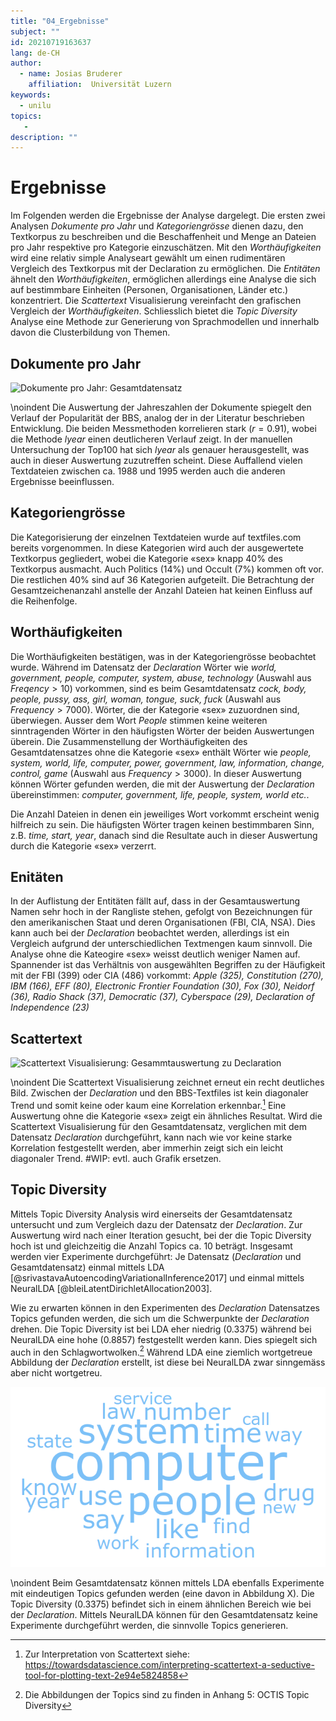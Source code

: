 ```yaml
---
title: "04_Ergebnisse"
subject: ""
id: 20210719163637
lang: de-CH
author:
  - name: Josias Bruderer
    affiliation:  Universität Luzern
keywords:
  - unilu
topics:
   - 
description: ""
---
```


# Ergebnisse

Im Folgenden werden die Ergebnisse der Analyse dargelegt. Die ersten zwei Analysen *Dokumente pro Jahr* und *Kategoriengrösse* dienen dazu, den Textkorpus zu beschreiben und die Beschaffenheit und Menge an Dateien pro Jahr respektive pro Kategorie einzuschätzen. Mit den *Worthäufigkeiten* wird eine relativ simple Analyseart gewählt um einen rudimentären Vergleich des Textkorpus mit der Declaration zu ermöglichen. Die *Entitäten* ähnelt den *Worthäufigkeiten*, ermöglichen allerdings eine Analyse die sich auf bestimmbare Einheiten (Personen, Organisationen, Länder etc.) konzentriert. Die *Scattertext* Visualisierung vereinfacht den grafischen Vergleich der *Worthäufigkeiten*. Schliesslich bietet die *Topic Diversity* Analyse eine Methode zur Generierung von Sprachmodellen und innerhalb davon die Clusterbildung von Themen. 

## Dokumente pro Jahr

![Dokumente pro Jahr: Gesamtdatensatz](../03_workspace/states/state_095_300_30000_categories/analysis/docs_per_year.png)

\noindent
Die Auswertung der Jahreszahlen der Dokumente spiegelt den Verlauf der Popularität der BBS, analog der in der Literatur beschrieben Entwicklung. Die beiden Messmethoden korrelieren stark ($r = 0.91$), wobei die Methode *lyear* einen deutlicheren Verlauf zeigt. In der manuellen Untersuchung der Top100 hat sich *lyear* als genauer herausgestellt, was auch in dieser Auswertung zuzutreffen scheint. Diese Auffallend vielen Textdateien zwischen ca. 1988 und 1995 werden auch die anderen Ergebnisse beeinflussen. 

## Kategoriengrösse

Die Kategorisierung der einzelnen Textdateien wurde auf textfiles.com bereits vorgenommen. In diese Kategorien wird auch der ausgewertete Textkorpus gegliedert, wobei die Kategorie «sex» knapp 40% des Textkorpus ausmacht. Auch Politics (14%) und Occult (7%) kommen oft vor. Die restlichen 40% sind auf 36 Kategorien aufgeteilt. Die Betrachtung der Gesamtzeichenanzahl anstelle der Anzahl Dateien hat keinen Einfluss auf die Reihenfolge.

## Worthäufigkeiten

Die Worthäufigkeiten bestätigen, was in der Kategoriengrösse beobachtet wurde. Während im Datensatz der *Declaration* Wörter wie *world, government, people, computer, system, abuse, technology* (Auswahl aus $Freqency > 10$) vorkommen, sind es beim Gesamtdatensatz *cock, body, people, pussy, ass, girl, woman, tongue, suck, fuck* (Auswahl aus $Frequency > 7000$). Wörter, die der Kategorie «sex» zuzuordnen sind, überwiegen. Ausser dem Wort *People* stimmen keine weiteren sinntragenden Wörter in den häufigsten Wörter der beiden Auswertungen überein. Die Zusammenstellung der Worthäufigkeiten des Gesamtdatensatzes ohne die Kategorie «sex» enthält Wörter wie *people, system, world, life, computer, power, government, law, information, change, control, game* (Auswahl aus $Frequency > 3000$). In dieser Auswertung können Wörter gefunden werden, die mit der Auswertung der *Declaration* übereinstimmen: *computer, government, life, people, system, world etc.*.

Die Anzahl Dateien in denen ein jeweiliges Wort vorkommt erscheint wenig hilfreich zu sein. Die häufigsten Wörter tragen keinen bestimmbaren Sinn, z.B. *time, start, year*, danach sind die Resultate auch in dieser Auswertung durch die Kategorie «sex» verzerrt.


## Enitäten

In der Auflistung der Entitäten fällt auf, dass in der Gesamtauswertung Namen sehr hoch in der Rangliste stehen, gefolgt von Bezeichnungen für den amerikanischen Staat und deren Organisationen (FBI, CIA, NSA). Dies kann auch bei der *Declaration* beobachtet werden, allerdings ist ein Vergleich aufgrund der unterschiedlichen Textmengen kaum sinnvoll. Die Analyse ohne die Kateogire «sex» weisst deutlich weniger Namen auf. Spannender ist das Verhältnis von ausgewählten Begriffen zu der Häufigkeit mit der FBI (399) oder CIA (486) vorkommt: *Apple (325), Constitution (270), IBM (166), EFF (80), Electronic Frontier Foundation (30), Fox (30), Neidorf (36), Radio Shack (37), Democratic (37), Cyberspace (29), Declaration of Independence (23)*


## Scattertext

![Scattertext Visualisierung: Gesammtauswertung zu Declaration](../03_workspace/states/state_095_300_30000_categories/analysis/viz_declaration_textfiles.jpg)

\noindent
Die Scattertext Visualisierung zeichnet erneut ein recht deutliches Bild. Zwischen der *Declaration* und den BBS-Textfiles ist kein diagonaler Trend und somit keine oder kaum eine Korrelation erkennbar.[^1] Eine Auswertung ohne die Kategorie «sex» zeigt ein ähnliches Resultat. Wird die Scattertext Visualisierung für den Gesamtdatensatz, verglichen mit dem Datensatz *Declaration* durchgeführt, kann nach wie vor keine starke Korrelation festgestellt werden, aber immerhin zeigt sich ein leicht diagonaler Trend. #WIP: evtl. auch Grafik ersetzen.

## Topic Diversity

Mittels Topic Diversity Analysis wird einerseits der Gesamtdatensatz untersucht und zum Vergleich dazu der Datensatz der *Declaration*. Zur Auswertung wird nach einer Iteration gesucht, bei der die Topic Diversity hoch ist und gleichzeitig die Anzahl Topics ca. 10 beträgt. Insgesamt werden vier Experimente durchgeführt: Je Datensatz (*Declaration* und Gesamtdatensatz) einmal mittels LDA [@srivastavaAutoencodingVariationalInference2017] und einmal mittels NeuralLDA [@bleiLatentDirichletAllocation2003].

Wie zu erwarten können in den Experimenten des *Declaration* Datensatzes Topics gefunden werden, die sich um die Schwerpunkte der *Declaration* drehen. Die Topic Diversity ist bei LDA eher niedrig (0.3375) während bei NeuralLDA eine hohe (0.8857) festgestellt werden kann. Dies spiegelt sich auch in den Schlagwortwolken.[^2] Während LDA eine ziemlich wortgetreue Abbildung der *Declaration* erstellt, ist diese bei NeuralLDA zwar sinngemäss aber nicht wortgetreu.

![Gesamtdatensatz: Topic mittels LDA (Iteration: 3, Run: 0, Topic: 0)](attachments/Categories_T_LDA_Iteration3-Run0-Topic0.png)

\noindent
Beim Gesamtdatensatz können mittels LDA ebenfalls Experimente mit eindeutigen Topics gefunden werden (eine davon in Abbildung X). Die Topic Diversity (0.3375) befindet sich in einem ähnlichen Bereich wie bei der *Declaration*. Mittels NeuralLDA können für den Gesamtdatensatz keine Experimente durchgeführt werden, die sinnvolle Topics generieren. 



[^1]: Zur Interpretation von Scattertext siehe: https://towardsdatascience.com/interpreting-scattertext-a-seductive-tool-for-plotting-text-2e94e5824858
[^2]: Die Abbildungen der Topics sind zu finden in Anhang 5: OCTIS Topic Diversity